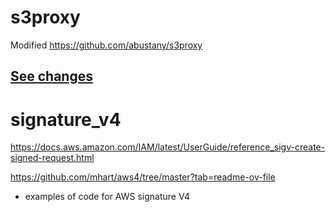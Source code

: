 # s3proxy

Modified https://github.com/abustany/s3proxy
## [See changes](s3proxy/README.md)

# signature_v4

https://docs.aws.amazon.com/IAM/latest/UserGuide/reference_sigv-create-signed-request.html

https://github.com/mhart/aws4/tree/master?tab=readme-ov-file

- examples of code for AWS signature V4

